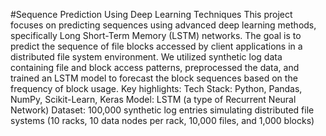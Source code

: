 #Sequence Prediction Using Deep Learning Techniques
This project focuses on predicting sequences using advanced deep learning methods, specifically Long Short-Term Memory (LSTM) networks. The goal is to predict the sequence of file blocks accessed by client applications in a distributed file system environment. We utilized synthetic log data containing file and block access patterns, preprocessed the data, and trained an LSTM model to forecast the block sequences based on the frequency of block usage.
Key highlights:
Tech Stack: Python, Pandas, NumPy, Scikit-Learn, Keras
Model: LSTM (a type of Recurrent Neural Network)
Dataset: 100,000 synthetic log entries simulating distributed file systems (10 racks, 10 data nodes per rack, 10,000 files, and 1,000 blocks)
